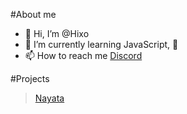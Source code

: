 #About me
- 👋 Hi, I’m @Hixo
- 🌱 I’m currently learning JavaScript, 🐍
- 📫 How to reach me [Discord](https://discordapp.com/users/744179276617613382)

#Projects
> [Nayata](http://dc.nayata.pl)
<!---
Hixo23/Hixo23 is a ✨ special ✨ repository because its `README.md` (this file) appears on your GitHub profile.
You can click the Preview link to take a look at your changes.
--->
